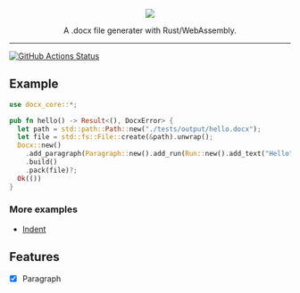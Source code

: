 <p align="center"><img src ="https://github.com/bokuweb/docx-rs/blob/master/logo.png?raw=true" /></p>

<p align="center">
    A .docx file generater with Rust/WebAssembly.
</p>

---

[![GitHub Actions Status](https://github.com/bokuweb/docx-rs/workflows/Continuous%20Integration/badge.svg)](https://github.com/bokuweb/docx-rs/actions)

## Example

``` rust
use docx_core::*;

pub fn hello() -> Result<(), DocxError> {
  let path = std::path::Path::new("./tests/output/hello.docx");
  let file = std::fs::File::create(&path).unwrap();
  Docx::new()
    .add_paragraph(Paragraph::new().add_run(Run::new().add_text("Hello")))
    .build()
    .pack(file)?;
  Ok(())
}
```

### More examples

* [Indent](https://github.com/bokuweb/docx-rs/blob/master/docx-core/examples/indent.rs)

## Features

- [x] Paragraph
